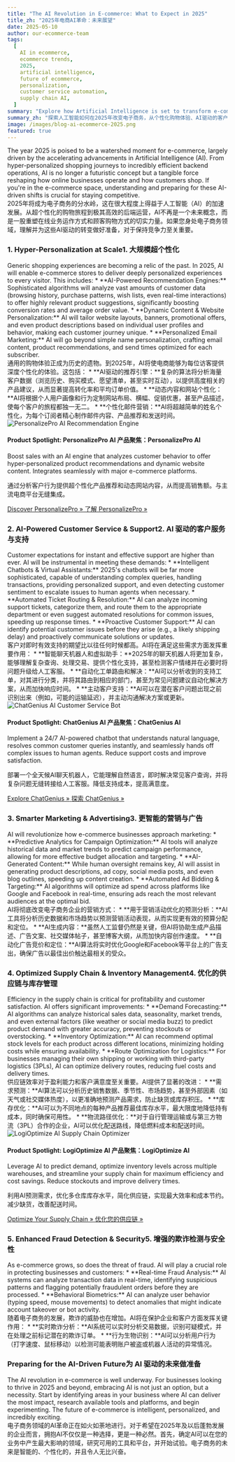 ```yaml
---
title: "The AI Revolution in E-commerce: What to Expect in 2025"
title_zh: "2025年电商AI革命：未来展望"
date: 2025-05-10
author: our-ecommerce-team
tags:
  [
    AI in ecommerce,
    ecommerce trends,
    2025,
    artificial intelligence,
    future of ecommerce,
    personalization,
    customer service automation,
    supply chain AI,
  ]
summary: "Explore how Artificial Intelligence is set to transform e-commerce in 2025, from personalized shopping experiences and AI-powered customer service to supply chain optimization. Discover tools and strategies to leverage AI for your online store."
summary_zh: "探索人工智能如何在2025年改变电子商务，从个性化购物体验、AI驱动的客户服务到供应链优化。发现利用AI为您的在线商店赋能的工具和策略。"
image: /images/blog-ai-ecommerce-2025.png
featured: true
---
```


<div class="lang-en">
The year 2025 is poised to be a watershed moment for e-commerce, largely driven by the accelerating advancements in Artificial Intelligence (AI). From hyper-personalized shopping journeys to incredibly efficient backend operations, AI is no longer a futuristic concept but a tangible force reshaping how online businesses operate and how customers shop. If you're in the e-commerce space, understanding and preparing for these AI-driven shifts is crucial for staying competitive.
</div>
<div class="lang-zh hidden">
2025年将成为电子商务的分水岭，这在很大程度上得益于人工智能（AI）的加速发展。从超个性化的购物旅程到极其高效的后端运营，AI不再是一个未来概念，而是一股重塑在线业务运作方式和顾客购物方式的切实力量。如果您身处电子商务领域，理解并为这些AI驱动的转变做好准备，对于保持竞争力至关重要。
</div>

### <span class="lang-en">1. Hyper-Personalization at Scale</span><span class="lang-zh hidden">1. 大规模超个性化</span>

<div class="lang-en">
Generic shopping experiences are becoming a relic of the past. In 2025, AI will enable e-commerce stores to deliver deeply personalized experiences to every visitor. This includes:
*   **AI-Powered Recommendation Engines:** Sophisticated algorithms will analyze vast amounts of customer data (browsing history, purchase patterns, wish lists, even real-time interactions) to offer highly relevant product suggestions, significantly boosting conversion rates and average order value.
*   **Dynamic Content & Website Personalization:** AI will tailor website layouts, banners, promotional offers, and even product descriptions based on individual user profiles and behavior, making each customer journey unique.
*   **Personalized Email Marketing:** AI will go beyond simple name personalization, crafting email content, product recommendations, and send times optimized for each subscriber.
</div>
<div class="lang-zh hidden">
通用的购物体验正成为历史的遗物。到2025年，AI将使电商能够为每位访客提供深度个性化的体验。这包括：
*   **AI驱动的推荐引擎：**复杂的算法将分析海量客户数据（浏览历史、购买模式、愿望清单，甚至实时互动），以提供高度相关的产品建议，从而显著提高转化率和平均订单价值。
*   **动态内容和网站个性化：**AI将根据个人用户画像和行为定制网站布局、横幅、促销优惠，甚至产品描述，使每个客户的旅程都独一无二。
*   **个性化邮件营销：**AI将超越简单的姓名个性化，为每个订阅者精心制作邮件内容、产品推荐和发送时间。
</div>

<!-- Product Recommendation 1: PersonalizePro AI -->
<div class="product-recommendation my-6 p-4 border rounded-lg shadow-md bg-gray-50 flex flex-col sm:flex-row items-center gap-4">
  <img src="/static/products/personalizepro-ai.jpg" alt="PersonalizePro AI Recommendation Engine" class="w-32 h-32 object-cover rounded-md sm:mr-4">
  <div>
    <h4 class="text-xl font-semibold text-blue-700">
        <span class="lang-en">Product Spotlight: PersonalizePro AI</span>
        <span class="lang-zh hidden">产品聚焦：PersonalizePro AI</span>
    </h4>
    <p class="text-gray-600 my-2 lang-en">Boost sales with an AI engine that analyzes customer behavior to offer hyper-personalized product recommendations and dynamic website content. Integrates seamlessly with major e-commerce platforms.</p>
    <p class="text-gray-600 my-2 lang-zh hidden">通过分析客户行为提供超个性化产品推荐和动态网站内容，从而提高销售额。与主流电商平台无缝集成。</p>
    <a href="/products/personalizepro-ai" class="inline-block bg-green-500 text-white px-4 py-2 rounded hover:bg-green-600 transition">
        <span class="lang-en">Discover PersonalizePro &raquo;</span>
        <span class="lang-zh hidden">了解 PersonalizePro &raquo;</span>
    </a>
  </div>
</div>

### <span class="lang-en">2. AI-Powered Customer Service & Support</span><span class="lang-zh hidden">2. AI 驱动的客户服务与支持</span>

<div class="lang-en">
Customer expectations for instant and effective support are higher than ever. AI will be instrumental in meeting these demands:
*   **Intelligent Chatbots & Virtual Assistants:** 2025's chatbots will be far more sophisticated, capable of understanding complex queries, handling transactions, providing personalized support, and even detecting customer sentiment to escalate issues to human agents when necessary.
*   **Automated Ticket Routing & Resolution:** AI can analyze incoming support tickets, categorize them, and route them to the appropriate department or even suggest automated resolutions for common issues, speeding up response times.
*   **Proactive Customer Support:** AI can identify potential customer issues before they arise (e.g., a likely shipping delay) and proactively communicate solutions or updates.
</div>
<div class="lang-zh hidden">
客户对即时有效支持的期望比以往任何时候都高。AI将在满足这些需求方面发挥重要作用：
*   **智能聊天机器人和虚拟助手：**2025年的聊天机器人将更加复杂，能够理解复杂查询、处理交易、提供个性化支持，甚至检测客户情绪并在必要时将问题升级给人工客服。
*   **自动化工单路由和解决：**AI可以分析收到的支持工单，对其进行分类，并将其路由到相应的部门，甚至为常见问题建议自动化解决方案，从而加快响应时间。
*   **主动客户支持：**AI可以在潜在客户问题出现之前识别出来（例如，可能的运输延迟），并主动沟通解决方案或更新。
</div>

<!-- Product Recommendation 2: ChatGenius AI -->
<div class="product-recommendation my-6 p-4 border rounded-lg shadow-md bg-gray-50 flex flex-col sm:flex-row items-center gap-4">
  <img src="/static/products/chatgenius-ai.jpg" alt="ChatGenius AI Customer Service Bot" class="w-32 h-32 object-cover rounded-md sm:mr-4">
  <div>
    <h4 class="text-xl font-semibold text-blue-700">
        <span class="lang-en">Product Spotlight: ChatGenius AI</span>
        <span class="lang-zh hidden">产品聚焦：ChatGenius AI</span>
    </h4>
    <p class="text-gray-600 my-2 lang-en">Implement a 24/7 AI-powered chatbot that understands natural language, resolves common customer queries instantly, and seamlessly hands off complex issues to human agents. Reduce support costs and improve satisfaction.</p>
    <p class="text-gray-600 my-2 lang-zh hidden">部署一个全天候AI聊天机器人，它能理解自然语言，即时解决常见客户查询，并将复杂问题无缝转接给人工客服。降低支持成本，提高满意度。</p>
    <a href="/products/chatgenius-ai" class="inline-block bg-green-500 text-white px-4 py-2 rounded hover:bg-green-600 transition">
        <span class="lang-en">Explore ChatGenius &raquo;</span>
        <span class="lang-zh hidden">探索 ChatGenius &raquo;</span>
    </a>
  </div>
</div>

### <span class="lang-en">3. Smarter Marketing & Advertising</span><span class="lang-zh hidden">3. 更智能的营销与广告</span>

<div class="lang-en">
AI will revolutionize how e-commerce businesses approach marketing:
*   **Predictive Analytics for Campaign Optimization:** AI tools will analyze historical data and market trends to predict campaign performance, allowing for more effective budget allocation and targeting.
*   **AI-Generated Content:** While human oversight remains key, AI will assist in generating product descriptions, ad copy, social media posts, and even blog outlines, speeding up content creation.
*   **Automated Ad Bidding & Targeting:** AI algorithms will optimize ad spend across platforms like Google and Facebook in real-time, ensuring ads reach the most relevant audiences at the optimal bid.
</div>
<div class="lang-zh hidden">
AI将彻底改变电子商务企业的营销方式：
*   **用于营销活动优化的预测分析：**AI工具将分析历史数据和市场趋势以预测营销活动表现，从而实现更有效的预算分配和定位。
*   **AI生成内容：**虽然人工监督仍然是关键，但AI将协助生成产品描述、广告文案、社交媒体帖子，甚至博客大纲，从而加快内容创作速度。
*   **自动化广告竞价和定位：**AI算法将实时优化Google和Facebook等平台上的广告支出，确保广告以最佳出价触达最相关的受众。
</div>

### <span class="lang-en">4. Optimized Supply Chain & Inventory Management</span><span class="lang-zh hidden">4. 优化的供应链与库存管理</span>

<div class="lang-en">
Efficiency in the supply chain is critical for profitability and customer satisfaction. AI offers significant improvements:
*   **Demand Forecasting:** AI algorithms can analyze historical sales data, seasonality, market trends, and even external factors (like weather or social media buzz) to predict product demand with greater accuracy, preventing stockouts or overstocking.
*   **Inventory Optimization:** AI can recommend optimal stock levels for each product across different locations, minimizing holding costs while ensuring availability.
*   **Route Optimization for Logistics:** For businesses managing their own shipping or working with third-party logistics (3PLs), AI can optimize delivery routes, reducing fuel costs and delivery times.
</div>
<div class="lang-zh hidden">
供应链效率对于盈利能力和客户满意度至关重要。AI提供了显著的改进：
*   **需求预测：**AI算法可以分析历史销售数据、季节性、市场趋势，甚至外部因素（如天气或社交媒体热度），以更准确地预测产品需求，防止缺货或库存积压。
*   **库存优化：**AI可以为不同地点的每种产品推荐最佳库存水平，最大限度地降低持有成本，同时确保可用性。
*   **物流路径优化：**对于自行管理运输或与第三方物流（3PL）合作的企业，AI可以优化配送路线，降低燃料成本和配送时间。
</div>

<!-- Product Recommendation 3: LogiOptimize AI -->
<div class="product-recommendation my-6 p-4 border rounded-lg shadow-md bg-gray-50 flex flex-col sm:flex-row items-center gap-4">
  <img src="/static/products/logioptimize-ai.jpg" alt="LogiOptimize AI Supply Chain Optimizer" class="w-32 h-32 object-cover rounded-md sm:mr-4">
  <div>
    <h4 class="text-xl font-semibold text-blue-700">
        <span class="lang-en">Product Spotlight: LogiOptimize AI</span>
        <span class="lang-zh hidden">产品聚焦：LogiOptimize AI</span>
    </h4>
    <p class="text-gray-600 my-2 lang-en">Leverage AI to predict demand, optimize inventory levels across multiple warehouses, and streamline your supply chain for maximum efficiency and cost savings. Reduce stockouts and improve delivery times.</p>
    <p class="text-gray-600 my-2 lang-zh hidden">利用AI预测需求，优化多仓库库存水平，简化供应链，实现最大效率和成本节约。减少缺货，改善配送时间。</p>
    <a href="/products/logioptimize-ai" class="inline-block bg-green-500 text-white px-4 py-2 rounded hover:bg-green-600 transition">
        <span class="lang-en">Optimize Your Supply Chain &raquo;</span>
        <span class="lang-zh hidden">优化您的供应链 &raquo;</span>
    </a>
  </div>
</div>

### <span class="lang-en">5. Enhanced Fraud Detection & Security</span><span class="lang-zh hidden">5. 增强的欺诈检测与安全性</span>

<div class="lang-en">
As e-commerce grows, so does the threat of fraud. AI will play a crucial role in protecting businesses and customers:
*   **Real-time Fraud Analysis:** AI systems can analyze transaction data in real-time, identifying suspicious patterns and flagging potentially fraudulent orders before they are processed.
*   **Behavioral Biometrics:** AI can analyze user behavior (typing speed, mouse movements) to detect anomalies that might indicate account takeover or bot activity.
</div>
<div class="lang-zh hidden">
随着电子商务的发展，欺诈的威胁也在增加。AI将在保护企业和客户方面发挥关键作用：
*   **实时欺诈分析：**AI系统可以实时分析交易数据，识别可疑模式，并在处理之前标记潜在的欺诈订单。
*   **行为生物识别：**AI可以分析用户行为（打字速度、鼠标移动）以检测可能表明账户被盗或机器人活动的异常情况。
</div>

### <span class="lang-en">Preparing for the AI-Driven Future</span><span class="lang-zh hidden">为 AI 驱动的未来做准备</span>

<div class="lang-en">
The AI revolution in e-commerce is well underway. For businesses looking to thrive in 2025 and beyond, embracing AI is not just an option, but a necessity. Start by identifying areas in your business where AI can deliver the most impact, research available tools and platforms, and begin experimenting. The future of e-commerce is intelligent, personalized, and incredibly exciting.
</div>
<div class="lang-zh hidden">
电子商务领域的AI革命正在如火如荼地进行。对于希望在2025年及以后蓬勃发展的企业而言，拥抱AI不仅仅是一种选择，更是一种必然。首先，确定AI可以在您的业务中产生最大影响的领域，研究可用的工具和平台，并开始试验。电子商务的未来是智能的、个性化的，并且令人无比兴奋。
</div>
